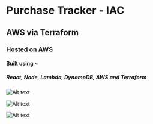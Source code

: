 # Purchase Tracker - IAC

## AWS via Terraform

### [Hosted on AWS](https://d37py4724x04y4.cloudfront.net)

#### Built using ~

##### React, Node, Lambda, DynamoDB, AWS and Terraform

![Alt text](https://raw.githubusercontent.com/brandonvio/purchase-tracker-ioc/master/desktop-screenshots/PurchaseTracker01.png "Workstation screenshot...")

![Alt text](https://raw.githubusercontent.com/brandonvio/purchase-tracker-ioc/master/desktop-screenshots/PurchaseTracker03.png "Workstation screenshot...")

![Alt text](https://raw.githubusercontent.com/brandonvio/purchase-tracker-ioc/master/desktop-screenshots/PurchaseTracker02.png "Workstation screenshot...")
